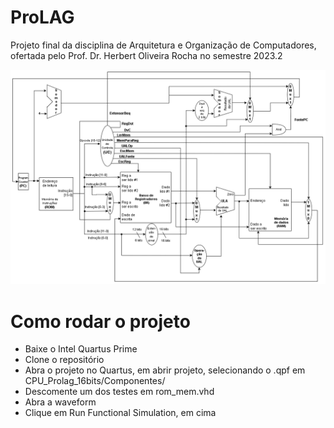 # ProLAG
Projeto final da disciplina de Arquitetura e Organização de Computadores, ofertada
pelo Prof. Dr. Herbert Oliveira Rocha no semestre 2023.2

<img src="CPU_Prolag_16bits/Diagrama_Datapath/Diagrama CPU_prolag-Datapath_prolag.drawio.png">

# Como rodar o projeto
- Baixe o Intel Quartus Prime
- Clone o repositório
- Abra o projeto no Quartus, em abrir projeto, selecionando o .qpf em CPU_Prolag_16bits/Componentes/
- Descomente um dos testes em rom_mem.vhd
- Abra a waveform
- Clique em Run Functional Simulation, em cima
